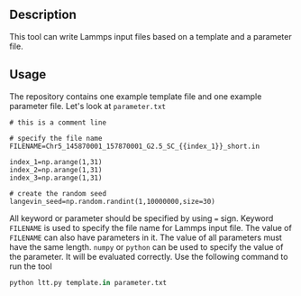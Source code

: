 ## Description

This tool can write Lammps input files based on a template and a parameter file.

## Usage

The repository contains one example template file and one example parameter file. Let's look at `parameter.txt`

```
# this is a comment line

# specify the file name
FILENAME=Chr5_145870001_157870001_G2.5_SC_{{index_1}}_short.in

index_1=np.arange(1,31)
index_2=np.arange(1,31)
index_3=np.arange(1,31)

# create the random seed
langevin_seed=np.random.randint(1,10000000,size=30)
```

All keyword or parameter should be specified by using `=` sign. Keyword `FILENAME` is used to specify the file name for Lammps input file. The value of `FILENAME` can also have parameters in it. The value of all parameters must have the same length. `numpy` or `python` can be used to specify the value of the parameter. It will be evaluated correctly. Use the following command to run the tool

```python
python ltt.py template.in parameter.txt
```
